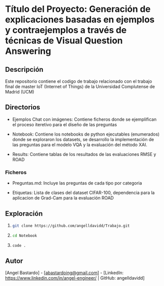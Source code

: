 
# Título del Proyecto: Generación de explicaciones basadas en ejemplos y contraejemplos a través de técnicas de Visual Question Answering


## Descripción

Este repositorio contiene el codigo de trabajo relacionado con el trabajo final de master IoT (Internet of Things) de la Universidad Complutense de Madrid (UCM)

## Directorios

- Ejemplos Chat con imágenes:
Contiene ficheros donde se ejemplifican el proceso iteretivo para el diseño de las preguntas

- Notebook:
Contiene los notebooks de python ejecutables (enumerados) donde se exploraron los datasets, se desarrollo la implementación de las preguntas para el modelo VQA y la evaluación del método XAI.

- Results:
Contiene tablas de los resultados de las evaluaciones RMSE y ROAD

### Ficheros

- Preguntas.md:
  Incluye las preguntas de cada tipo por categoria

- Etiquetas:
  Lista de clases del dataset CIFAR-100, dependencia para la aplicacion de Grad-Cam para la evaluación ROAD

## Exploración

1. ```bash
   git clone https://github.com/angelldavidd/Trabajo.git

2. ```bash
   cd Notebook

3. ```bash
   code .

## Autor

[Angel Bastardo] - [abastardoing@gmail.com] - [LinkedIn: https://www.linkedin.com/in/angel-engineer/ | GitHub: angelldavidd]
